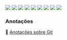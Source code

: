 ![](https://img.shields.io/static/v1?label=react&message=lib&color=blue&style=for-the-badge&logo=REACT)
![](https://img.shields.io/static/v1?label=VUEJS&message=framework&color=green&style=for-the-badge&logo=VUE.JS)
![](https://img.shields.io/static/v1?label=DOCKER&message=TOOL&color=blue&style=for-the-badge&logo=DOCKER)
![](https://img.shields.io/static/v1?label=CSS&message=LANGUAGE&color=red&style=for-the-badge&logo=CSSWizardry)
![](https://img.shields.io/static/v1?label=HTML&message=LANGUAGE&color=orange&style=for-the-badge&logo=HTML5)
![](https://img.shields.io/static/v1?label=JAVASCRIPT&message=LANGUAGE&color=yellow&style=for-the-badge&logo=JavaScript)
![](https://img.shields.io/static/v1?label=RUBY&message=LANGUAGE&color=yellow&style=for-the-badge&logo=Ruby)
![](https://img.shields.io/static/v1?label=RUBYONRAILS&message=LANGUAGE&color=yellow&style=for-the-badge&logo=RubyonRails)
![](https://img.shields.io/static/v1?label=ELIXIR&message=LANGUAGE&color=yellow&style=for-the-badge&logo=Elixir)

### Anotações

📁 [Anotações sobre Git](https://gist.github.com/reginadiana/d69472636beba3440a65a85cdecea839)
